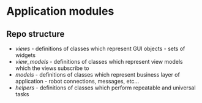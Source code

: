 # Application modules

## Repo structure
* <i>views</i> - definitions of classes which represent GUI objects - sets of widgets
* <i>view_models</i> -  definitions of classes which represent view models which the views subscribe to
* <i>models</i> -  definitions of classes which represent business layer of application - robot connections, messages, etc... 
* <i>helpers</i> - definitions of classes which perform repeatable and universal tasks